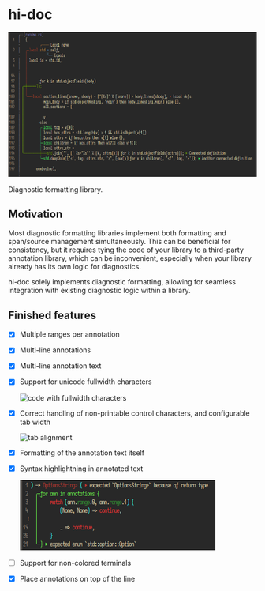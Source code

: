 # hi-doc

![annotated code example](./fixtures/readme.png)

Diagnostic formatting library.

## Motivation

Most diagnostic formatting libraries implement both formatting and span/source management simultaneously.
This can be beneficial for consistency, but it requires tying the code of your library to a third-party annotation
library, which can be inconvenient, especially when your library already has its own logic for diagnostics.

hi-doc solely implements diagnostic formatting, allowing for seamless integration with existing diagnostic logic
within a library.

## Finished features

- [x] Multiple ranges per annotation

- [x] Multi-line annotations

- [x] Multi-line annotation text

- [x] Support for unicode fullwidth characters

  ![code with fullwidth characters](./fixtures/fullwidth.png)

- [x] Correct handling of non-printable control characters, and configurable tab width

  ![tab alignment](./fixtures/tab_alignment.png)

- [x] Formatting of the annotation text itself

- [x] Syntax highlightning in annotated text

  ![syntax highlightning](./fixtures/syntax.png)

- [ ] Support for non-colored terminals

- [x] Place annotations on top of the line
